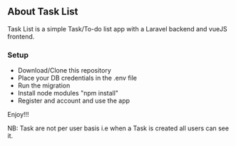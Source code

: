 ## About Task List

Task List is a simple Task/To-do list app with a Laravel backend and vueJS frontend. 

### Setup
- Download/Clone this repository
- Place your DB credentials in the .env file
- Run the migration
- Install node modules "npm install"
- Register and account and use the app

Enjoy!!!

NB: Task are not  per user basis i.e when a Task is created all users can see it.

